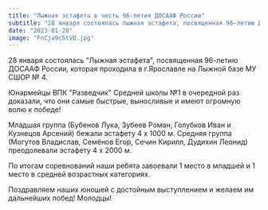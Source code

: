 ```yaml
---
title: "Лыжная эстафета в честь 96-летия ДОСААФ России"  
subtitle: "28 января состоялась лыжная эстафета, посвященная 96-летию ДОСААФ России, которая проходила в г.Ярославле на Лыжной базе МУ СШОР № 4. По итогам соревнований наши ребята завоевали 1 место в младшей и 1 место в средней возрастных категориях."  
date: "2023-01-28" 
image: "FnCja9c5tVQ.jpg"
---
```


28 января состоялась "Лыжная эстафета", посвященная 96-летию ДОСААФ России, которая проходила в г.Ярославле на Лыжной базе МУ СШОР № 4.

Юнармейцы ВПК "Разведчик" Средней школы №1 в очередной раз доказали, что они самые быстрые, выносливые и имеют огромную волю к победе!

Младшая группа (Бубенов Лука, Зубеев Роман, Голубков Иван и Кузнецов Арсений) бежали эстафету 4 х 1000 м. Средняя группа (Могутов Владислав, Семёнов Егор, Сечин Кирилл, Дудихин Леонид) преодолевали эстафету 4 х 2000 м.

По итогам соревнований наши ребята завоевали 1 место в младшей и 1 место в средней возрастных категориях.

Поздравляем наших юношей с достойным выступлением и желаем им дальнейших побед! 
Молодцы!